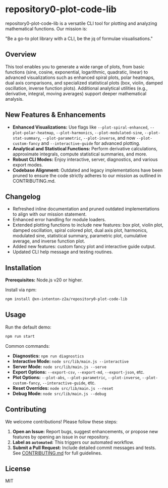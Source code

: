 # repository0-plot-code-lib

repository0-plot-code-lib is a versatile CLI tool for plotting and analyzing mathematical functions. Our mission is:

"Be a go-to plot library with a CLI, be the jq of formulae visualisations."

## Overview

This tool enables you to generate a wide range of plots, from basic functions (sine, cosine, exponential, logarithmic, quadratic, linear) to advanced visualizations such as enhanced spiral plots, polar heatmaps, dual axis comparisons, and specialized statistical plots (box, violin, damped oscillation, inverse function plots). Additional analytical utilities (e.g., derivative, integral, moving averages) support deeper mathematical analysis.

## New Features & Enhancements

- **Enhanced Visualizations:** Use flags like `--plot-spiral-enhanced`, `--plot-polar-heatmap`, `--plot-harmonics`, `--plot-modulated-sine`, `--plot-stat-summary`, `--plot-parametric`, `--plot-inverse`, and now `--plot-custom-fancy` and `--interactive-guide` for advanced plotting.
- **Analytical and Statistical Functions:** Perform derivative calculations, approximate integrals, compute statistical summaries, and more.
- **Robust CLI Modes:** Enjoy interactive, server, diagnostics, and various export modes.
- **Codebase Alignment:** Outdated and legacy implementations have been pruned to ensure the code strictly adheres to our mission as outlined in CONTRIBUTING.md.

## Changelog

- Refreshed inline documentation and pruned outdated implementations to align with our mission statement.
- Enhanced error handling for module loaders.
- Extended plotting functions to include new features: box plot, violin plot, damped oscillation, spiral colored plot, dual axis plot, harmonics, modulated sine, statistical summary, parametric plot, cumulative average, and inverse function plot.
- Added new features: custom fancy plot and interactive guide output.
- Updated CLI help message and testing routines.

## Installation

**Prerequisites:** Node.js v20 or higher.

Install via npm:

```bash
npm install @xn-intenton-z2a/repository0-plot-code-lib
```

## Usage

Run the default demo:

```bash
npm run start
```

Common commands:

- **Diagnostics:** `npm run diagnostics`
- **Interactive Mode:** `node src/lib/main.js --interactive`
- **Server Mode:** `node src/lib/main.js --serve`
- **Export Options:** `--export-csv`, `--export-md`, `--export-json`, etc.
- **Plot Options:** `--plot-abs`, `--plot-parametric`, `--plot-inverse`, `--plot-custom-fancy`, `--interactive-guide`, etc.
- **Reset Overrides:** `node src/lib/main.js --reset`
- **Debug Mode:** `node src/lib/main.js --debug`

## Contributing

We welcome contributions! Please follow these steps:

1. **Open an Issue:** Report bugs, suggest enhancements, or propose new features by opening an issue in our repository.
2. **Label as `automated`:** This triggers our automated workflow.
3. **Submit a Pull Request:** Include detailed commit messages and tests. See [CONTRIBUTING.md](./CONTRIBUTING.md) for full guidelines.

## License

MIT
